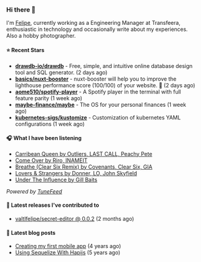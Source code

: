 ### Hi there 👋

I'm [Felipe](https://felipevm.com), currently working as a Engineering Manager at Transfeera, enthusiastic in technology and occasionally write about my experiences. Also a hobby photographer.

#### ⭐ Recent Stars
- **[drawdb-io/drawdb](https://github.com/drawdb-io/drawdb)** - Free, simple, and intuitive online database design tool and SQL generator. (2 days ago)
- **[basics/nuxt-booster](https://github.com/basics/nuxt-booster)** - nuxt-booster will help you to improve the lighthouse performance score (100/100) of your website. 🚀 (2 days ago)
- **[aome510/spotify-player](https://github.com/aome510/spotify-player)** - A Spotify player in the terminal with full feature parity (1 week ago)
- **[maybe-finance/maybe](https://github.com/maybe-finance/maybe)** - The OS for your personal finances (1 week ago)
- **[kubernetes-sigs/kustomize](https://github.com/kubernetes-sigs/kustomize)** - Customization of kubernetes YAML configurations (1 week ago)

#### 🎧 What I have been listening
- [Carribean Queen by Outliers, LAST CALL, Peachy Pete](https://open.spotify.com/track/3mEhX9ttft8OLhs0CdNs8V)
- [Come Over by Riro, INAMEIT](https://open.spotify.com/track/63uay5BwSvh1l2FiOSdQzk)
- [Breathe (Clear Six Remix) by Covenants, Clear Six, GIA](https://open.spotify.com/track/5CYUjwiP81cEx6gp0MPohw)
- [Lovers &amp; Strangers by Donner, LO, John Skyfield](https://open.spotify.com/track/1bYn29RWxu96pDQsMD2ZVK)
- [Under The Influence by Gill Baits](https://open.spotify.com/track/50b7ZSJhtDYxiKGWVa3QbJ)

_Powered by [TuneFeed](https://tunefeed.app?ref=valtlfelipe-gh-profile)_ 

#### 🚀 Latest releases I've contributed to


- [valtlfelipe/secret-editor @ 0.0.2](https://github.com/valtlfelipe/secret-editor/releases/tag/0.0.2) (2 months ago)

#### 📄 Latest blog posts
- [Creating my first mobile app](https://felipevm.com/posts/creating-my-first-mobile-app/) (4 years ago)
- [Using Sequelize With Hapijs](https://felipevm.com/posts/using-sequelize-with-hapijs/) (5 years ago)
